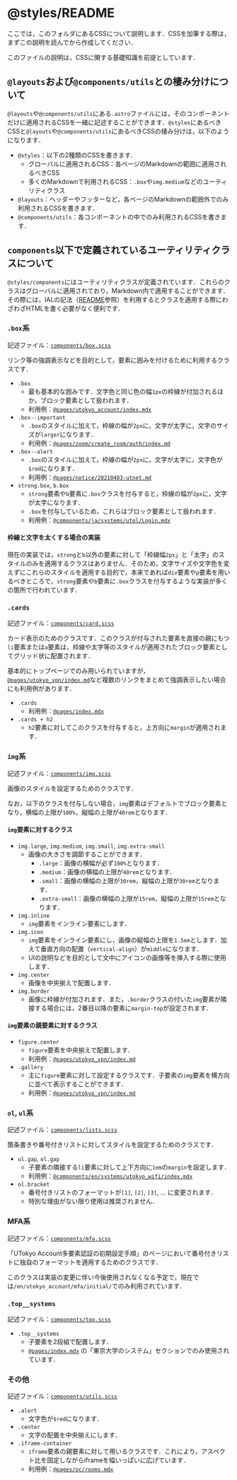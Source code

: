 # @styles/README

ここでは，このフォルダにあるCSSについて説明します．CSSを加筆する際は，まずこの説明を読んでから作成してください．

このファイルの説明は，CSSに関する基礎知識を前提としています．

## `@layouts`および`@components/utils`との棲み分けについて

`@layouts`や`@components/utils`にある`.astro`ファイルには，そのコンポーネントだけに適用されるCSSを一緒に記述することができます．`@styles`にあるべきCSSと`@layouts`や`@components/utils`にあるべきCSSの棲み分けは，以下のようになります．

- `@styles`：以下の2種類のCSSを書きます．
  - グローバルに適用されるCSS：各ページのMarkdownの範囲に適用されるべきCSS
  - 多くのMarkdownで利用されるCSS：`.box`や`img.medium`などのユーティリティクラス
- `@layouts`：ヘッダーやフッターなど，各ページのMarkdownの範囲外でのみ利用されるCSSを書きます．
- `@components/utils`：各コンポーネントの中でのみ利用されるCSSを書きます．

## `components`以下で定義されているユーティリティクラスについて

`@styles/components`にはユーティリティクラスが定義されています．これらのクラスはグローバルに適用されており，Markdown内で適用することができます．その際には，IALの記法（[README](../../README.md)参照）を利用するとクラスを適用する際にわざわざHTMLを書く必要がなく便利です．

### `.box`系
記述ファイル：[`components/box.scss`](components/box.scss)

リンク等の強調表示などを目的として，要素に囲みを付けるために利用するクラスです．

- `.box`
  - 最も基本的な囲みです．文字色と同じ色の幅`1px`の枠線が付加されるほか，ブロック要素として扱われます．
  - 利用例：[`@pages/utokyo_account/index.mdx`](../pages/utokyo_account/index.mdx)
- `.box--important`
  - `.box`のスタイルに加えて，枠線の幅が`2px`に，文字が太字に，文字のサイズが`larger`になります．
  - 利用例：[`@pages/zoom/create_room/auth/index.md`](../pages/zoom/create_room/auth/index.md)
- `.box--alert`
  - `.box`のスタイルに加えて，枠線の幅が`2px`に，文字が太字に，文字色が`$red`になります．
  - 利用例：[`@pages/notice/20210403-utnet.md`](../pages/notice/20210403-utnet.md)
- `strong.box`, `b.box`
  - `strong`要素や`b`要素に`.box`クラスを付与すると，枠線の幅が`2px`に，文字が太字になります．
  - `.box`を付与しているため，これらはブロック要素として扱われます．
  - 利用例：[`@components/ja/systems/utol/Login.mdx`](../components/ja/systems/utol/Login.mdx)

#### 枠線と文字を太くする場合の実装
現在の実装では，`strong`と`b`以外の要素に対して「枠線幅`2px`」と「太字」のスタイルのみを適用するクラスはありません．そのため，文字サイズや文字色を変えずにこれらのスタイルを適用する目的で，本来であれば`div`要素や`p`要素を用いるべきところで，`strong`要素や`b`要素に`.box`クラスを付与するような実装が多くの箇所で行われています．

### `.cards`
記述ファイル：[`components/card.scss`](components/card.scss)

カード表示のためのクラスです．このクラスが付与された要素を直接の親にもつ`li`要素または`a`要素は，枠線や太字等のスタイルが適用されたブロック要素としてグリッド状に配置されます．

基本的にトップページでのみ用いられていますが，[`@pages/utokyo_vpn/index.md`](../pages/utokyo_vpn/index.md)など複数のリンクをまとめて強調表示したい場合にも利用例があります．

- `.cards`
  - 利用例：[`@pages/index.mdx`](../pages/index.mdx)
- `.cards + h2`
  - `h2`要素に対してこのクラスを付与すると，上方向に`margin`が適用されます．

### `img`系
記述ファイル：[`components/img.scss`](components/img.scss)

画像のスタイルを設定するためのクラスです．

なお，以下のクラスを付与しない場合，`img`要素はデフォルトでブロック要素となり，横幅の上限が`100%`，縦幅の上限が`40rem`となります．

#### `img`要素に対するクラス
- `img.large`, `img.medium`, `img.small`, `img.extra-small`
  - 画像の大きさを調節することができます．
    - `.large`：画像の横幅が必ず`100%`となります．
    - `.medium`：画像の横幅の上限が`40rem`となります．
    - `.small`：画像の横幅の上限が`30rem`，縦幅の上限が`30rem`となります．
    - `.extra-small`：画像の横幅の上限が`15rem`，縦幅の上限が`15rem`となります．
- `img.inline`
  - `img`要素をインライン要素にします．
- `img.icon`
  - `img`要素をインライン要素にし，画像の縦幅の上限を`1.5em`とします．加えて垂直方向の配置（`vertical-align`）が`middle`になります．
  - UIの説明などを目的として文中にアイコンの画像等を挿入する際に使用します．
- `img.center`
  - 画像を中央揃えで配置します．
- `img.border`
  - 画像に枠線が付加されます．また，`.border`クラスの付いた`img`要素が隣接する場合には，2番目以降の要素に`margin-top`が設定されます．

#### `img`要素の親要素に対するクラス
- `figure.center`
  - `figure`要素を中央揃えで配置します．
  - 利用例：[`@pages/utokyo_vpn/index.md`](../pages/utokyo_vpn/index.md)
- `.gallery`
  - 主に`figure`要素に対して設定するクラスです．子要素の`img`要素を横方向に並べて表示することができます．
  - 利用例：[`@pages/utokyo_vpn/index.md`](../pages/utokyo_vpn/index.md)

### `ol`, `ul`系
記述ファイル：[`components/lists.scss`](components/lists.scss)

箇条書きや番号付きリストに対してスタイルを設定するためのクラスです．

- `ul.gap`, `ol.gap`
  - 子要素の隣接する`li`要素に対して上下方向に`1em`の`margin`を設定します．
  - 利用例：[`@components/en/systems/utokyo_wifi/index.mdx`](../components/en/systems/utokyo_wifi/index.mdx)
- `ol.bracket`
  - 番号付きリストのフォーマットが`[1]`, `[2]`, `[3]`, ... に変更されます．
  - 特別な理由がない限り使用は推奨されません．

### MFA系
記述ファイル：[`components/mfa.scss`](components/mfa.scss)

「UTokyo Account多要素認証の初期設定手順」のページにおいて番号付きリストに独自のフォーマットを適用するためのクラスです．

このクラスは実装の変更に伴い今後使用されなくなる予定で，現在では`/en/utokyo_account/mfa/initial/`でのみ利用されています．

### `.top__systems`
記述ファイル：[`components/top.scss`](components/top.scss)

- `.top__systems`
  - 子要素を2段組で配置します．
  - [`@pages/index.mdx`](../pages/index.mdx) の「東京大学のシステム」セクションでのみ使用されています．

### その他
記述ファイル：[`components/utils.scss`](components/utils.scss)

- `.alert`
  - 文字色が`$red`になります．
- `.center`
  - 文字の配置を中央揃えにします．
- `.iframe-container`
  - `iframe`要素の親要素に対して用いるクラスです．これにより，アスペクト比を固定しながらiframeを幅いっぱいに広げています．
  - 利用例：[`@pages/oc/rooms.mdx`](../pages/oc/rooms.mdx)
